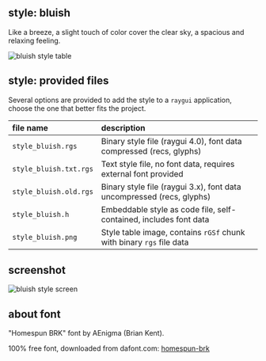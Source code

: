 ## style: bluish

Like a breeze, a slight touch of color cover the clear sky, a spacious and relaxing feeling.

![bluish style table](style_bluish.png)

## style: provided files

Several options are provided to add the style to a `raygui` application, choose the one that better fits the project.

| file name | description |
| :-------- | :---------- |
| `style_bluish.rgs` | Binary style file (raygui 4.0), font data compressed (recs, glyphs) |
| `style_bluish.txt.rgs` | Text style file, no font data, requires external font provided |
| `style_bluish.old.rgs` | Binary style file (raygui 3.x), font data uncompressed (recs, glyphs) |
| `style_bluish.h` | Embeddable style as code file, self-contained, includes font data |
| `style_bluish.png` | Style table image, contains `rGSf` chunk with binary `rgs` file data |

## screenshot

![bluish style screen](bluish_screenshot.png)

## about font

"Homespun BRK" font by AEnigma (Brian Kent).

100% free font, downloaded from dafont.com: [homespun-brk](https://www.dafont.com/homespun-brk.font)
